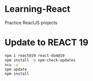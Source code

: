 # Learning-React

Practice ReactJS projects

# Update to REACT 19

```bash
npm i react@19 react-dom@19
npm install -g npm-check-updates
ncu -u
npm update
npm install
```
